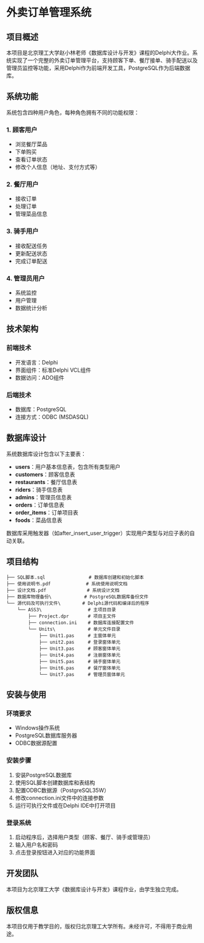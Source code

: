 # 外卖订单管理系统

## 项目概述

本项目是北京理工大学赵小林老师《数据库设计与开发》课程的Delphi大作业。系统实现了一个完整的外卖订单管理平台，支持顾客下单、餐厅接单、骑手配送以及管理员监控等功能，采用Delphi作为前端开发工具，PostgreSQL作为后端数据库。

## 系统功能

系统包含四种用户角色，每种角色拥有不同的功能权限：

### 1. 顾客用户
- 浏览餐厅菜品
- 下单购买
- 查看订单状态
- 修改个人信息（地址、支付方式等）

### 2. 餐厅用户
- 接收订单
- 处理订单
- 管理菜品信息

### 3. 骑手用户
- 接收配送任务
- 更新配送状态
- 完成订单配送

### 4. 管理员用户
- 系统监控
- 用户管理
- 数据统计分析

## 技术架构

### 前端技术
- 开发语言：Delphi
- 界面组件：标准Delphi VCL组件
- 数据访问：ADO组件

### 后端技术
- 数据库：PostgreSQL
- 连接方式：ODBC (MSDASQL)

## 数据库设计

系统数据库设计包含以下主要表：

- **users**：用户基本信息表，包含所有类型用户
- **customers**：顾客信息表
- **restaurants**：餐厅信息表
- **riders**：骑手信息表
- **admins**：管理员信息表
- **orders**：订单信息表
- **order_items**：订单项目表
- **foods**：菜品信息表

数据库采用触发器（如after_insert_user_trigger）实现用户类型与对应子表的自动关联。

## 项目结构

```
├── SQL脚本.sql                # 数据库创建和初始化脚本
├── 使用说明书.pdf             # 系统使用说明文档
├── 设计文档.pdf               # 系统设计文档
├── 数据库物理备份\            # PostgreSQL数据库备份文件
└── 源代码及可执行文件\        # Delphi源代码和编译后的程序
    └── ASS3\                 # 主项目目录
        ├── Project.dpr       # 项目主文件
        ├── connection.ini    # 数据库连接配置文件
        └── Units\            # 单元文件目录
            ├── Unit1.pas     # 主窗体单元
            ├── unit2.pas     # 登录窗体单元
            ├── Unit3.pas     # 顾客窗体单元
            ├── Unit4.pas     # 注册窗体单元
            ├── Unit5.pas     # 骑手窗体单元
            ├── Unit6.pas     # 餐厅窗体单元
            └── Unit7.pas     # 管理员窗体单元
```

## 安装与使用

### 环境要求
- Windows操作系统
- PostgreSQL数据库服务器
- ODBC数据源配置

### 安装步骤
1. 安装PostgreSQL数据库
2. 使用SQL脚本创建数据库和表结构
3. 配置ODBC数据源（PostgreSQL35W）
4. 修改connection.ini文件中的连接参数
5. 运行可执行文件或在Delphi IDE中打开项目

### 登录系统
1. 启动程序后，选择用户类型（顾客、餐厅、骑手或管理员）
2. 输入用户名和密码
3. 点击登录按钮进入对应的功能界面

## 开发团队

本项目为北京理工大学《数据库设计与开发》课程作业，由学生独立完成。

## 版权信息

本项目仅用于教学目的，版权归北京理工大学所有。未经许可，不得用于商业用途。